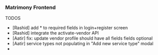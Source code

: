 ### Matrimony Frontend

TODOS

- [Rashid] add \* to required fields in login+register screen
- [Rashid] integrate the activate-vendor API
- [Aatir] fix: update vendor profile should have all fields fields optional
- [Aatir] service types not populating in "Add new service type" modal
-
